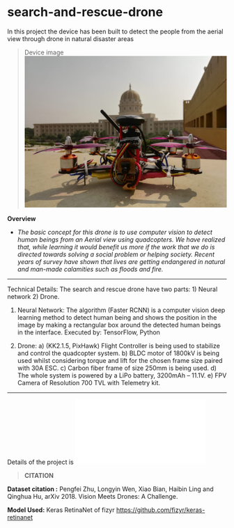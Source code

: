 # search-and-rescue-drone
In this project the device has been built to detect the people from the aerial view through drone in natural disaster areas

>Device image 
![](IMAGES/drone_image.jpg)


**Overview**

* *The basic concept for this drone is to use computer vision to detect human beings from an Aerial view using quadcopters. We have realized that, while learning it would benefit us more if the work that we do is directed towards solving a social problem or helping society. Recent years of survey have shown that lives are getting endangered in natural and man-made calamities such as floods and fire.* 
------------------------------------------------------------------

Technical Details: The search and rescue drone have
two parts: 1) Neural network 2) Drone. 

1. Neural Network: The algorithm (Faster RCNN) is a computer vision deep learning method to
                   detect human being and shows the position in the image by making a rectangular box around
                   the detected human beings in the interface.
Executed by: TensorFlow, Python

2. Drone:
      a) (KK2.1.5, PixHawk) Flight Controller is being used to stabilize and control the quadcopter
         system.
      b) BLDC motor of 1800kV is being used whilst considering torque and lift for the chosen
         frame size paired with 30A ESC.
      c) Carbon fiber frame of size 250mm is being used.
      d) The whole system is powered by a LiPo battery, 3200mAh – 11.1V.
      e) FPV Camera of Resolution 700 TVL with Telemetry kit.

-----------------------------------------------------------------
Details of the project is ![here](docs/project_details.odt)

>**CITATION**

**Dataset citation :**
Pengfei Zhu, Longyin Wen, Xiao Bian, Haibin Ling and Qinghua Hu, arXiv 2018. Vision Meets Drones: A Challenge.

**Model Used:**
Keras RetinaNet of fizyr
https://github.com/fizyr/keras-retinanet
